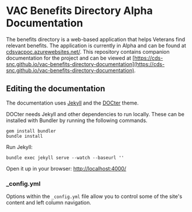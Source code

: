 # VAC Benefits Directory Alpha Documentation

The benefits directory is a web-based application that helps Veterans find relevant benefits. The application is currently in Alpha and can be found at [cdsvacpoc.azurewebsites.net/](https://cdsvacpoc.azurewebsites.net/). This repository contains companion documentation for the project and can be viewed at [https://cds-snc.github.io/vac-benefits-directory-documentation](https://cds-snc.github.io/vac-benefits-directory-documentation).

## Editing the documentation

The documentation uses [Jekyll](http://jekyllrb.com/) and the [DOCter](https://github.com/cfpb/DOCter) theme.

DOCter needs Jekyll and other dependencies to run locally. These can be installed with Bundler by running the following commands.

```
gem install bundler
bundle install
```

Run Jekyll:

```
bundle exec jekyll serve --watch --baseurl ''
```

Open it up in your browser: <http://localhost:4000/>


### _config.yml

Options within the `_config.yml` file allow you to control some of the site's
content and left column navigation.
